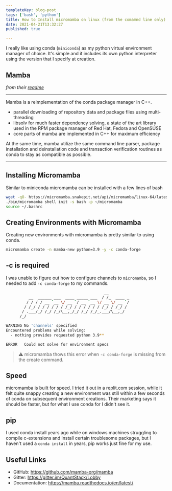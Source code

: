 ```yaml
---
templateKey: blog-post
tags: ['bash', 'python']
title: How to Install micromamba on linux (from the comamnd line only)
date: 2021-04-21T13:32:27
published: true

---
```


I really like using conda (`miniconda`) as my python virtual environment
manager of choice.  It's simple and it includes its own python interpreter
using the version that I specify at creation.

## Mamba

_from their [readme](https://github.com/mamba-org/mamba)_

---

Mamba is a reimplementation of the conda package manager in C++.

* parallel downloading of repository data and package files using multi-threading
* libsolv for much faster dependency solving, a state of the art library used in the RPM package manager of Red Hat, Fedora and OpenSUSE
* core parts of mamba are implemented in C++ for maximum efficiency

At the same time, mamba utilize the same command line parser, package
installation and deinstallation code and transaction verification routines as
conda to stay as compatible as possible.

---


## Installing Micromamba

Similar to miniconda micromamba can be installed with a few lines of bash

``` bash
wget -qO- https://micromamba.snakepit.net/api/micromamba/linux-64/latest | tar -xvj bin/micromamba
./bin/micromamba shell init -s bash -p ~/micromamba
source ~/.bashrc
```

## Creating Environments with Micromamba

Creating new environments with micromamba is pretty similar to using conda.

``` bash
micromamba create -n mamba-new python=3.9 -y -c conda-forge
```

## -c is required

I was unable to figure out how to configure channels to `micromamba`, so I
needed to add `-c conda-forge` to my commands.


``` bash
                                           __
          __  ______ ___  ____ _____ ___  / /_  ____ _
         / / / / __ `__ \/ __ `/ __ `__ \/ __ \/ __ `/
        / /_/ / / / / / / /_/ / / / / / / /_/ / /_/ /
       / .___/_/ /_/ /_/\__,_/_/ /_/ /_/_.___/\__,_/
      /_/

WARNING No 'channels' specified
Encountered problems while solving:
  - nothing provides requested python 3.9**

ERROR   Could not solve for environment specs
```

> ⚠ micromamba thows this error when `-c conda-forge` is missing from the create command.

## Speed

micromamba is built for speed.  I tried it out in a replit.com session, while
it felt quite snappy creating a new environment was still within a few seconds
of conda on subsequent environment creations.  Their marketing says it should
be faster, but for what I use conda for I didn't see it.

## pip

I used conda install years ago while on windows machines struggling to compile
c-extensions and install certain troublesome packages, but I haven't used a
`conda install` in years, pip works just fine for my use.

## Useful Links

* GitHub: https://github.com/mamba-org/mamba
* Gitter: https://gitter.im/QuantStack/Lobby
* Documentation: https://mamba.readthedocs.io/en/latest/

